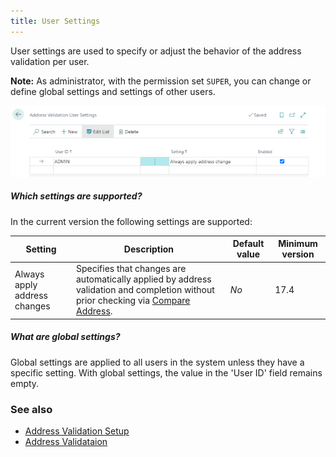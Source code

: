 ```yaml
---
title: User Settings
---
```

User settings are used to specify or adjust the behavior of the address validation per user.

<div class="alert alert-info">
    <i class="fa-duotone fa-thin fa-lightbulb fa-lg" style="--fa-secondary-color: #00b7c3; --fa-primary-color: #111111;"></i> <strong>Note:</strong> As administrator, with the permission set <code>SUPER</code>, you can change or define global settings and settings of other users.
</div>

![User Settings](/assets/images/365-business-address-validation/user-settings.en-US.png)

##### Which settings are supported?

In the current version the following settings are supported:

| Setting | Description | Default value | Minimum version |
| --- | --- | --- | --- |
| Always apply address changes | Specifies that changes are automatically applied by address validation and completion without prior checking via [Compare Address](address-validation.md). | _No_ | 17.4 |

##### What are global settings?

Global settings are applied to all users in the system unless they have a specific setting. With global settings, the value in the 'User ID' field remains empty.

### See also 
 - [Address Validation Setup](setup.md)
 - [Address Validataion](address-validation.md)